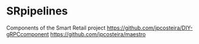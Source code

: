 # SRpipelines
Components of the Smart Retail project
https://github.com/jpcosteira/DIY-gRPCcomponent
https://github.com/jpcosteira/maestro
